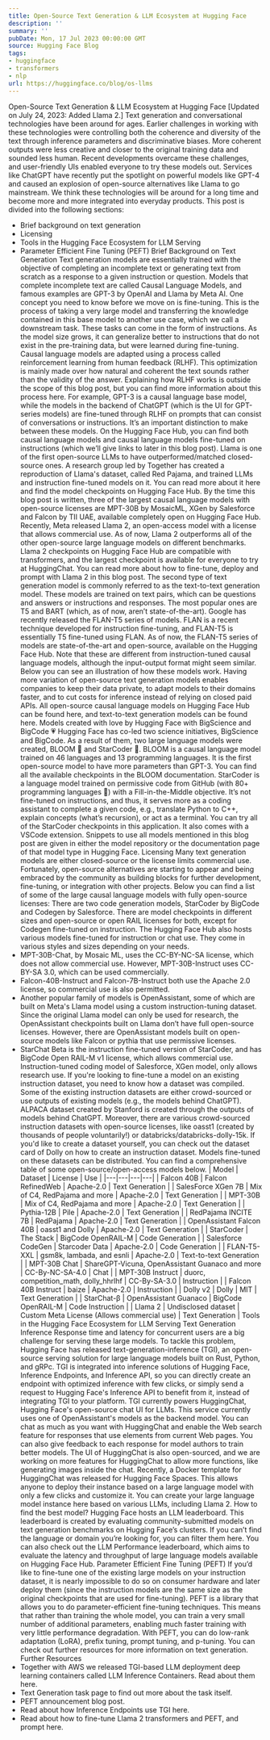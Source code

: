 ```yaml
---
title: Open-Source Text Generation & LLM Ecosystem at Hugging Face
description: ''
summary: ''
pubDate: Mon, 17 Jul 2023 00:00:00 GMT
source: Hugging Face Blog
tags:
- huggingface
- transformers
- nlp
url: https://huggingface.co/blog/os-llms
---
```


Open-Source Text Generation & LLM Ecosystem at Hugging Face
[Updated on July 24, 2023: Added Llama 2.]
Text generation and conversational technologies have been around for ages. Earlier challenges in working with these technologies were controlling both the coherence and diversity of the text through inference parameters and discriminative biases. More coherent outputs were less creative and closer to the original training data and sounded less human. Recent developments overcame these challenges, and user-friendly UIs enabled everyone to try these models out. Services like ChatGPT have recently put the spotlight on powerful models like GPT-4 and caused an explosion of open-source alternatives like Llama to go mainstream. We think these technologies will be around for a long time and become more and more integrated into everyday products.
This post is divided into the following sections:
- Brief background on text generation
- Licensing
- Tools in the Hugging Face Ecosystem for LLM Serving
- Parameter Efficient Fine Tuning (PEFT)
Brief Background on Text Generation
Text generation models are essentially trained with the objective of completing an incomplete text or generating text from scratch as a response to a given instruction or question. Models that complete incomplete text are called Causal Language Models, and famous examples are GPT-3 by OpenAI and Llama by Meta AI.
One concept you need to know before we move on is fine-tuning. This is the process of taking a very large model and transferring the knowledge contained in this base model to another use case, which we call a downstream task. These tasks can come in the form of instructions. As the model size grows, it can generalize better to instructions that do not exist in the pre-training data, but were learned during fine-tuning.
Causal language models are adapted using a process called reinforcement learning from human feedback (RLHF). This optimization is mainly made over how natural and coherent the text sounds rather than the validity of the answer. Explaining how RLHF works is outside the scope of this blog post, but you can find more information about this process here.
For example, GPT-3 is a causal language base model, while the models in the backend of ChatGPT (which is the UI for GPT-series models) are fine-tuned through RLHF on prompts that can consist of conversations or instructions. It’s an important distinction to make between these models.
On the Hugging Face Hub, you can find both causal language models and causal language models fine-tuned on instructions (which we’ll give links to later in this blog post). Llama is one of the first open-source LLMs to have outperformed/matched closed-source ones. A research group led by Together has created a reproduction of Llama's dataset, called Red Pajama, and trained LLMs and instruction fine-tuned models on it. You can read more about it here and find the model checkpoints on Hugging Face Hub. By the time this blog post is written, three of the largest causal language models with open-source licenses are MPT-30B by MosaicML, XGen by Salesforce and Falcon by TII UAE, available completely open on Hugging Face Hub. Recently, Meta released Llama 2, an open-access model with a license that allows commercial use. As of now, Llama 2 outperforms all of the other open-source large language models on different benchmarks. Llama 2 checkpoints on Hugging Face Hub are compatible with transformers, and the largest checkpoint is available for everyone to try at HuggingChat. You can read more about how to fine-tune, deploy and prompt with Llama 2 in this blog post.
The second type of text generation model is commonly referred to as the text-to-text generation model. These models are trained on text pairs, which can be questions and answers or instructions and responses. The most popular ones are T5 and BART (which, as of now, aren’t state-of-the-art). Google has recently released the FLAN-T5 series of models. FLAN is a recent technique developed for instruction fine-tuning, and FLAN-T5 is essentially T5 fine-tuned using FLAN. As of now, the FLAN-T5 series of models are state-of-the-art and open-source, available on the Hugging Face Hub. Note that these are different from instruction-tuned causal language models, although the input-output format might seem similar. Below you can see an illustration of how these models work.
Having more variation of open-source text generation models enables companies to keep their data private, to adapt models to their domains faster, and to cut costs for inference instead of relying on closed paid APIs. All open-source causal language models on Hugging Face Hub can be found here, and text-to-text generation models can be found here.
Models created with love by Hugging Face with BigScience and BigCode 💗
Hugging Face has co-led two science initiatives, BigScience and BigCode. As a result of them, two large language models were created, BLOOM 🌸 and StarCoder 🌟. BLOOM is a causal language model trained on 46 languages and 13 programming languages. It is the first open-source model to have more parameters than GPT-3. You can find all the available checkpoints in the BLOOM documentation.
StarCoder is a language model trained on permissive code from GitHub (with 80+ programming languages 🤯) with a Fill-in-the-Middle objective. It’s not fine-tuned on instructions, and thus, it serves more as a coding assistant to complete a given code, e.g., translate Python to C++, explain concepts (what’s recursion), or act as a terminal. You can try all of the StarCoder checkpoints in this application. It also comes with a VSCode extension.
Snippets to use all models mentioned in this blog post are given in either the model repository or the documentation page of that model type in Hugging Face.
Licensing
Many text generation models are either closed-source or the license limits commercial use. Fortunately, open-source alternatives are starting to appear and being embraced by the community as building blocks for further development, fine-tuning, or integration with other projects. Below you can find a list of some of the large causal language models with fully open-source licenses:
There are two code generation models, StarCoder by BigCode and Codegen by Salesforce. There are model checkpoints in different sizes and open-source or open RAIL licenses for both, except for Codegen fine-tuned on instruction.
The Hugging Face Hub also hosts various models fine-tuned for instruction or chat use. They come in various styles and sizes depending on your needs.
- MPT-30B-Chat, by Mosaic ML, uses the CC-BY-NC-SA license, which does not allow commercial use. However, MPT-30B-Instruct uses CC-BY-SA 3.0, which can be used commercially.
- Falcon-40B-Instruct and Falcon-7B-Instruct both use the Apache 2.0 license, so commercial use is also permitted.
- Another popular family of models is OpenAssistant, some of which are built on Meta's Llama model using a custom instruction-tuning dataset. Since the original Llama model can only be used for research, the OpenAssistant checkpoints built on Llama don’t have full open-source licenses. However, there are OpenAssistant models built on open-source models like Falcon or pythia that use permissive licenses.
- StarChat Beta is the instruction fine-tuned version of StarCoder, and has BigCode Open RAIL-M v1 license, which allows commercial use. Instruction-tuned coding model of Salesforce, XGen model, only allows research use.
If you're looking to fine-tune a model on an existing instruction dataset, you need to know how a dataset was compiled. Some of the existing instruction datasets are either crowd-sourced or use outputs of existing models (e.g., the models behind ChatGPT). ALPACA dataset created by Stanford is created through the outputs of models behind ChatGPT. Moreover, there are various crowd-sourced instruction datasets with open-source licenses, like oasst1 (created by thousands of people voluntarily!) or databricks/databricks-dolly-15k. If you'd like to create a dataset yourself, you can check out the dataset card of Dolly on how to create an instruction dataset. Models fine-tuned on these datasets can be distributed.
You can find a comprehensive table of some open-source/open-access models below.
| Model | Dataset | License | Use |
|---|---|---|---|
| Falcon 40B | Falcon RefinedWeb | Apache-2.0 | Text Generation |
| SalesForce XGen 7B | Mix of C4, RedPajama and more | Apache-2.0 | Text Generation |
| MPT-30B | Mix of C4, RedPajama and more | Apache-2.0 | Text Generation |
| Pythia-12B | Pile | Apache-2.0 | Text Generation |
| RedPajama INCITE 7B | RedPajama | Apache-2.0 | Text Generation |
| OpenAssistant Falcon 40B | oasst1 and Dolly | Apache-2.0 | Text Generation |
| StarCoder | The Stack | BigCode OpenRAIL-M | Code Generation |
| Salesforce CodeGen | Starcoder Data | Apache-2.0 | Code Generation |
| FLAN-T5-XXL | gsm8k, lambada, and esnli | Apache-2.0 | Text-to-text Generation |
| MPT-30B Chat | ShareGPT-Vicuna, OpenAssistant Guanaco and more | CC-By-NC-SA-4.0 | Chat |
| MPT-30B Instruct | duorc, competition_math, dolly_hhrlhf | CC-By-SA-3.0 | Instruction |
| Falcon 40B Instruct | baize | Apache-2.0 | Instruction |
| Dolly v2 | Dolly | MIT | Text Generation |
| StarChat-β | OpenAssistant Guanaco | BigCode OpenRAIL-M | Code Instruction |
| Llama 2 | Undisclosed dataset | Custom Meta License (Allows commercial use) | Text Generation |
Tools in the Hugging Face Ecosystem for LLM Serving
Text Generation Inference
Response time and latency for concurrent users are a big challenge for serving these large models. To tackle this problem, Hugging Face has released text-generation-inference (TGI), an open-source serving solution for large language models built on Rust, Python, and gRPc. TGI is integrated into inference solutions of Hugging Face, Inference Endpoints, and Inference API, so you can directly create an endpoint with optimized inference with few clicks, or simply send a request to Hugging Face's Inference API to benefit from it, instead of integrating TGI to your platform.
TGI currently powers HuggingChat, Hugging Face's open-source chat UI for LLMs. This service currently uses one of OpenAssistant's models as the backend model. You can chat as much as you want with HuggingChat and enable the Web search feature for responses that use elements from current Web pages. You can also give feedback to each response for model authors to train better models. The UI of HuggingChat is also open-sourced, and we are working on more features for HuggingChat to allow more functions, like generating images inside the chat.
Recently, a Docker template for HuggingChat was released for Hugging Face Spaces. This allows anyone to deploy their instance based on a large language model with only a few clicks and customize it. You can create your large language model instance here based on various LLMs, including Llama 2.
How to find the best model?
Hugging Face hosts an LLM leaderboard. This leaderboard is created by evaluating community-submitted models on text generation benchmarks on Hugging Face’s clusters. If you can’t find the language or domain you’re looking for, you can filter them here.
You can also check out the LLM Performance leaderboard, which aims to evaluate the latency and throughput of large language models available on Hugging Face Hub.
Parameter Efficient Fine Tuning (PEFT)
If you’d like to fine-tune one of the existing large models on your instruction dataset, it is nearly impossible to do so on consumer hardware and later deploy them (since the instruction models are the same size as the original checkpoints that are used for fine-tuning). PEFT is a library that allows you to do parameter-efficient fine-tuning techniques. This means that rather than training the whole model, you can train a very small number of additional parameters, enabling much faster training with very little performance degradation. With PEFT, you can do low-rank adaptation (LoRA), prefix tuning, prompt tuning, and p-tuning.
You can check out further resources for more information on text generation.
Further Resources
- Together with AWS we released TGI-based LLM deployment deep learning containers called LLM Inference Containers. Read about them here.
- Text Generation task page to find out more about the task itself.
- PEFT announcement blog post.
- Read about how Inference Endpoints use TGI here.
- Read about how to fine-tune Llama 2 transformers and PEFT, and prompt here.